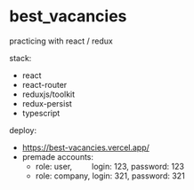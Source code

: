 # best_vacancies
practicing with react / redux

stack:
- react
- react-router
- reduxjs/toolkit
- redux-persist
- typescript

deploy:
- https://best-vacancies.vercel.app/
- premade accounts:
  - role: user,&nbsp;&nbsp;&nbsp;&nbsp;&nbsp;&nbsp;&nbsp;&nbsp; login: 123, password: 123
  - role: company, login: 321, password: 321